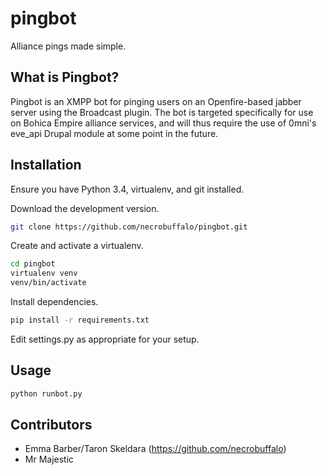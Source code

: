 pingbot
=====
Alliance pings made simple.

What is Pingbot?
----
Pingbot is an XMPP bot for pinging users on an Openfire-based jabber server using the Broadcast plugin. The bot is targeted specifically for use on Bohica Empire alliance services, and will thus require the use of 0mni's eve_api Drupal module at some point in the future.

Installation
----
Ensure you have Python 3.4, virtualenv, and git installed.

Download the development version.
```bash
git clone https://github.com/necrobuffalo/pingbot.git
```
Create and activate a virtualenv.
```bash
cd pingbot
virtualenv venv
venv/bin/activate
```
Install dependencies.
```bash
pip install -r requirements.txt
```
Edit settings.py as appropriate for your setup.

Usage
----
```bash
python runbot.py
```

Contributors
----
* Emma Barber/Taron Skeldara (https://github.com/necrobuffalo)
* Mr Majestic
